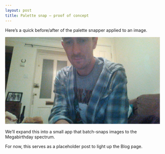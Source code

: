 ```yaml
---
layout: post
title: Palette snap – proof of concept
---
```


Here’s a quick before/after of the palette snapper applied to an image.

![Recoloured image preview](/assets/images/palette-poc.jpg "Palette snap PoC")

We’ll expand this into a small app that batch-snaps images to the Megabirthday spectrum. <!--more-->

For now, this serves as a placeholder post to light up the Blog page.
